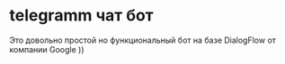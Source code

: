 # telegramm чат бот
Это довольно простой но функциональный бот на базе DialogFlow от компании Google ))

